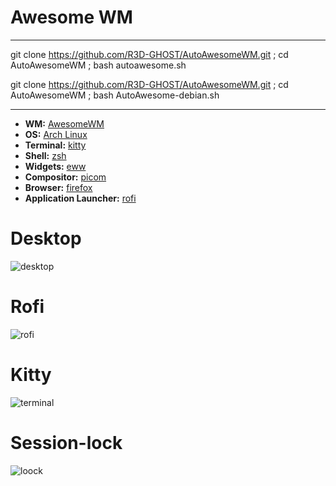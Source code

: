 # Awesome WM

------------------------------------------------------------------------------------------------------------------------

git clone https://github.com/R3D-GHOST/AutoAwesomeWM.git ; cd AutoAwesomeWM ; bash autoawesome.sh

git clone https://github.com/R3D-GHOST/AutoAwesomeWM.git ; cd AutoAwesomeWM ; bash AutoAwesome-debian.sh

-------------------------------------------------------------------------------------------------------------------------



- **WM:** [AwesomeWM](https://github.com/awesomeWM/awesome)
- **OS:** [Arch Linux](https://archlinux.org/)
- **Terminal:** [kitty](https://github.com/kovidgoyal/kitty)
- **Shell:** [zsh](https://wiki.archlinux.org/index.php/Zsh)
- **Widgets:** [eww](https://github.com/elkowar/eww)
- **Compositor:** [picom](https://github.com/ibhagwan/picom)
- **Browser:** [firefox](https://www.mozilla.org/en-US/firefox)
- **Application Launcher:** [rofi](https://github.com/davatorium/rofi)


#  Desktop

![desktop](https://user-images.githubusercontent.com/94316140/236242183-c757f44a-9814-49f5-8928-361e89e4aef1.png)

# Rofi

![rofi](https://user-images.githubusercontent.com/94316140/236242550-fad182e1-10db-47c8-a013-221934a3ad0e.png)


# Kitty

![terminal](https://user-images.githubusercontent.com/94316140/236242595-359dc873-85bc-4b79-aff0-3fb903c0a5be.png)


# Session-lock

![loock](https://user-images.githubusercontent.com/94316140/236242652-3948f63b-03c0-4a5e-94bd-ca6542147bc6.png)

